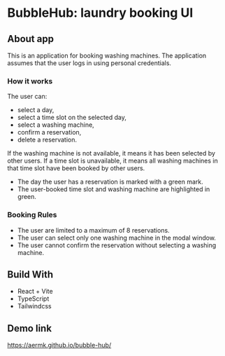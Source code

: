 # BubbleHub: laundry booking UI

## About app

This is an application for booking washing machines. The application assumes that the user logs in using personal credentials.

### How it works

The user can:

- select a day,
- select a time slot on the selected day,
- select a washing machine,
- сonfirm a reservation,
- delete a reservation.

If the washing machine is not available, it means it has been selected by other users.
If a time slot is unavailable, it means all washing machines in that time slot have been booked by other users.

- The day the user has a reservation is marked with a green mark.
- The user-booked time slot and washing machine are highlighted in green.

### Booking Rules

- The user are limited to a maximum of 8 reservations.
- The user can select only one washing machine in the modal window.
- The user cannot confirm the reservation without selecting a washing machine.

## Build With

- React + Vite
- TypeScript
- Tailwindcss

## Demo link

https://aermk.github.io/bubble-hub/
